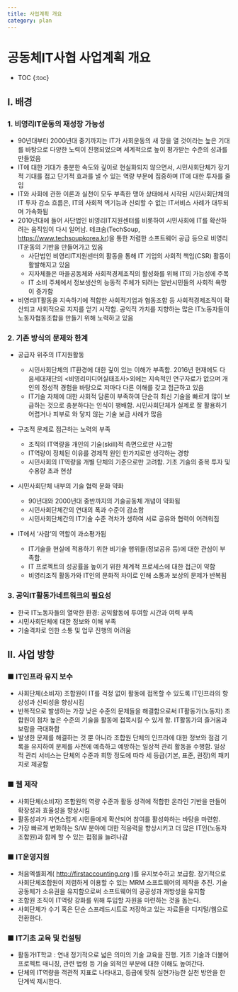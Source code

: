 ```yaml
---
title: 사업계획 개요
category: plan
---
```


# 공동체IT사협 사업계획 개요

* TOC
{:toc}

## Ⅰ. 배경

### 1. 비영리IT운동의 재성장 가능성

- 90년대부터 2000년대 중기까지는 IT가 사회운동의 새 장을 열 것이라는 높은 기대를 바탕으로 다양한 노력이 진행되었으며 세계적으로 높이 평가받는 수준의 성과를 만들었음
- IT에 대한 기대가 충분한 속도와 깊이로 현실화되지 않으면서, 시민사회단체가 장기적 기대를 접고 단기적 효과를 낼 수 있는 역량 부문에 집중하며 IT에 대한 투자를 줄임
- IT와 사회에 관한 이론과 실천이 모두 부족한 맹아 상태에서 시작된 시민사회단체의 IT 투자 감소 흐름은, IT의 사회적 역기능과 신뢰할 수 없는 IT서비스 사례가 대두되며 가속화됨
- 2010년대에 들어 사단법인 비영리IT지원센터를 비롯하여 시민사회에 IT를 확산하려는 움직임이 다시 일어남. 테크숩(TechSoup, https://www.techsoupkorea.kr)을 통한 저렴한 소프트웨어 공급 등으로 비영리IT운동의 기반을 만들어가고 있음
  + 사단법인 비영리IT지원센터의 활동을 통해 IT 기업의 사회적 책임(CSR) 활동이 활발해지고 있음
  + 지자체들은 마을공동체와 사회적경제조직의 활성화를 위해 IT의 가능성에 주목
  + IT 소비 주체에서 정보생산의 능동적 주체가 되려는 일반시민들의 사회적 욕망이 증가함
- 비영리IT활동을 지속하기에 적합한 사회적기업과 협동조합 등 사회적경제조직이 확산되고 사회적으로 지지를 얻기 시작함. 공익적 가치를 지향하는 많은 IT노동자들이 노동자협동조합을 만들기 위해 노력하고 있음


### 2. 기존 방식의 문제와 한계

- 공급자 위주의 IT지원활동
  + 시민사회단체의 IT환경에 대한 깊이 있는 이해가 부족함. 2016년 현재에도 다음세대재단의 <비영리미디어실태조사>외에는 지속적인 연구자료가 없으며 개인의 정성적 경험을 바탕으로 저마다 다른 이해를 갖고 접근하고 있음
  + IT기술 자체에 대한 사회적 담론이 부족하여 단순히 최신 기술을 빠르게 많이 보급하는 것으로 충분하다는 인식이 팽배함. 시민사회단체가 실제로 잘 활용하기 어렵거나 피부로 와 닿지 않는 기술 보급 사례가 많음

- 구조적 문제로 접근하는 노력의 부족
  + 조직의 IT역량을 개인의 기술(skill)적 측면으로만 사고함
  + IT역량이 정체된 이유를 경제적 원인 한가지로만 생각하는 경향
  + 시민사회의 IT역량을 개별 단체의 기준으로만 고려함. 기초 기술의 중복 투자 및 수용량 초과 현상

- 시민사회단체 내부의 기술 협력 문화 약화
  + 90년대와 2000년대 중반까지의 기술공동체 개념이 약화됨
  + 시민사회단체간의 연대의 폭과 수준이 감소함
  + 시민사회단체간의 IT기술 수준 격차가 생하여 서로 공유와 협력이 어려워짐

- IT에서 ‘사람’의 역할이 과소평가됨
  + IT기술을 현실에 적용하기 위한 비기술 행위들(정보공유 등)에 대한 관심이 부족함.
  + IT 프로젝트의 성공률을 높이기 위한 체계적 프로세스에 대한 접근이 약함
  + 비영리조직 활동가와 IT인의 문화적 차이로 인해 소통과 보상의 문제가 반복됨

### 3. 공익IT활동가네트워크의 필요성

- 한국 IT노동자들의 열악한 환경: 공익활동에 투여할 시간과 여력 부족
- 시민사회단체에 대한 정보와 이해 부족
- 기술격차로 인한 소통 및 업무 진행의 어려움


## Ⅱ. 사업 방향

### ■ IT인프라 유지 보수

+ 사회단체(소비자) 조합원이 IT를 걱정 없이 활동에 접목할 수 있도록 IT인프라의 항상성과 신뢰성을 향상시킴
+ 반복적으로 발생하는 가장 낮은 수준의 문제들을 해결함으로써 IT활동가(노동자) 조합원이 점차 높은 수준의 기술을 활동에 접목시킬 수 있게 함. IT활동가의 즐거움과 보람을 극대화함
+ 발생한 문제를 해결하는 것 뿐 아니라 조합원 단체의 인프라에 대한 정보와 점검 기록을 유지하여 문제를 사전에 예측하고 예방하는 일상적 관리 활동을 수행함. 일상적 관리 서비스는 단체의 수준과 희망 정도에 따라 세 등급(기본, 표준, 권장)의 패키지로 제공함

### ■ 웹 제작

- 사회단체(소비자) 조합원의 역량 수준과 활동 성격에 적합한 온라인 기반을 만들어   확장성과 효율성을 향상시킴
- 활동성과가 자연스럽게 시민들에게 확산되어 참여를 활성화하는 바탕을 마련함.
- 가장 빠르게 변화하는 S/W 분야에 대한 적응력을 향상시키고 더 많은 IT인(노동자 조합원)과 함께 할 수 있는 접점을 늘려나감

### ■ IT운영지원

+ 처음엑셀회계( http://firstaccounting.org )를 유지보수하고 보급함. 장기적으로 사회단체조합원이 저렴하게 이용할 수 있는 MRM 소프트웨어의 제작을 추진. 기술공동체가 소유권을 유지함으로써 소프트웨어의 공공성과 개방성을 유지함
+ 조합원 조직이 IT역량 강화를 위해 투입할 자원을 마련하는 것을 돕는다.
+ 사회단체가 수기 혹은 단순 스프레드시트로 저장하고 있는 자료들을 디지털/웹으로 전환한다.

### ■ IT기초 교육 및 컨설팅

- 활동가IT학교 : 연내 정기적으로 넓은 의미의 기술 교육을 진행. 기초 기술과 더불어 프로젝트 매니징, 관련 법령 등 기술 외적인 부분에 대한 이해도 높여간다.
- 단체의 IT역량을 객관적 지표로 나타내고, 등급에 맞춰 실현가능한 실천 방안을 한 단계씩 제시한다.
